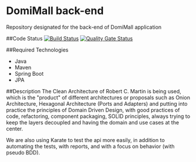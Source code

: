 # DomiMall back-end
Repository designated for the back-end of DomiMall application

##Code Status
[![Build Status](https://travis-ci.com/MJAJUdeA/domimall-backend.svg?branch=develop)](https://travis-ci.com/MJAJUdeA/domimall-backend)
[![Quality Gate Status](https://sonarcloud.io/api/project_badges/measure?project=io.mjaj%3Adomimall-backend&metric=alert_status)](https://sonarcloud.io/dashboard?id=io.mjaj%3Adomimall-backend)

##Required Technologies
* Java
* Maven
* Spring Boot
* JPA

##Description
The Clean Architecture of Robert C. Martin is being used, which is the "product" of different architectures or proposals such as Onion Architecture, Hexagonal Architecture (Ports and Adapters) and putting into practice the principles of Domain Driven Design, with good practices of code, refactoring, component packaging, SOLID principles, always trying to keep the layers decoupled and having the domain and use cases at the center.

We are also using Karate to test the api more easily, in addition to automating the tests, with reports, and with a focus on behavior (with pseudo BDD).
